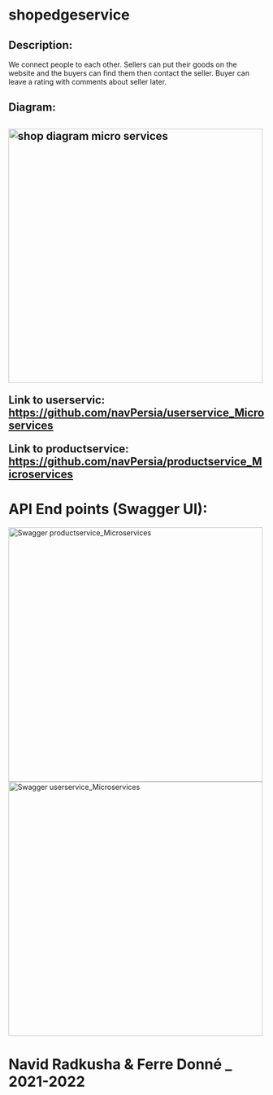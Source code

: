 # shopedgeservice

<h2> Description: </h2>
<p>
We connect people to each other. Sellers can put their goods on the website and the buyers can find them then contact the seller. Buyer can leave a rating with comments about seller later.
</p>

<h2>Diagram:<h2>
<img src="http://84.197.114.65/images/diagrammicroservices.jpg" alt="shop diagram micro services" width="500">

<p>Link to userservic: <a href="https://github.com/navPersia/userservice_Microsermicroservicesvices">https://github.com/navPersia/userservice_Microservices</a></p>
<p>Link to productservice: <a href="https://github.com/navPersia/productservice_Microservices">https://github.com/navPersia/productservice_Microservices</a></p>

# API End points (Swagger UI):
<img src="http://84.197.114.65/images/swagger-1.jpg" alt="Swagger productservice_Microservices" width="500">
<img src="http://84.197.114.65/images/swagger-2.jpg" alt="Swagger userservice_Microservices" width="500">

# Navid Radkusha & Ferre Donné _ 2021-2022